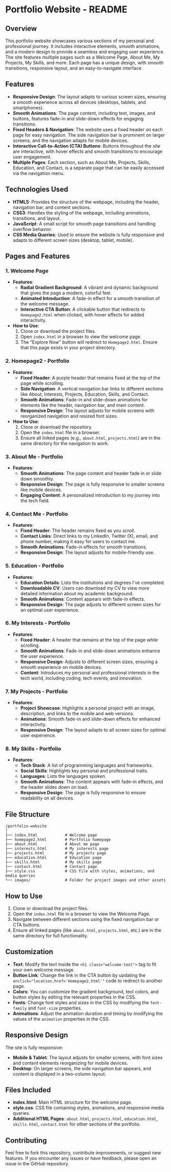 
# Portfolio Website - README

## Overview

This portfolio website showcases various sections of my personal and professional journey. It includes interactive elements, smooth animations, and a modern design to provide a seamless and engaging user experience. The site features multiple pages such as a Welcome Page, About Me, My Projects, My Skills, and more. Each page has a unique design, with smooth transitions, responsive layout, and an easy-to-navigate interface.

## Features

- **Responsive Design**: The layout adapts to various screen sizes, ensuring a smooth experience across all devices (desktops, tablets, and smartphones).
- **Smooth Animations**: The page content, including text, images, and buttons, features fade-in and slide-down effects for engaging transitions.
- **Fixed Headers & Navigation**: The website uses a fixed header on each page for easy navigation. The side navigation bar is prominent on larger screens, and the navigation adapts for mobile devices.
- **Interactive Call-to-Action (CTA) Buttons**: Buttons throughout the site are interactive, with hover effects and smooth transitions to encourage user engagement.
- **Multiple Pages**: Each section, such as About Me, Projects, Skills, Education, and Contact, is a separate page that can be easily accessed via the navigation menu.

## Technologies Used

- **HTML5**: Provides the structure of the webpage, including the header, navigation bar, and content sections.
- **CSS3**: Handles the styling of the webpage, including animations, transitions, and layout.
- **JavaScript**: A small script for smooth page transitions and handling overflow behavior.
- **CSS Media Queries**: Used to ensure the website is fully responsive and adapts to different screen sizes (desktop, tablet, mobile).

## Pages and Features

### 1. **Welcome Page**
   - **Features**:
     - **Radial Gradient Background**: A vibrant and dynamic background that gives the page a modern, colorful feel.
     - **Animated Introduction**: A fade-in effect for a smooth transition of the welcome message.
     - **Interactive CTA Button**: A clickable button that redirects to `Homepage2.html` when clicked, with hover effects for added interactivity.
   - **How to Use**: 
     1. Clone or download the project files.
     2. Open `index.html` in a browser to view the welcome page.
     3. The "Explore Now" button will redirect to `Homepage2.html`. Ensure that this page exists in your project directory.

### 2. **Homepage2 - Portfolio**
   - **Features**:
     - **Fixed Header**: A purple header that remains fixed at the top of the page while scrolling.
     - **Side Navigation**: A vertical navigation bar links to different sections like About, Interests, Projects, Education, Skills, and Contact.
     - **Smooth Animations**: Fade-in and slide-down animations for elements like the header, navigation bar, and main content.
     - **Responsive Design**: The layout adjusts for mobile screens with reorganized navigation and resized font sizes.
   - **How to Use**:
     1. Clone or download the repository.
     2. Open the `index.html` file in a browser.
     3. Ensure all linked pages (e.g., `about.html`, `projects.html`) are in the same directory for the navigation to work.

### 3. **About Me - Portfolio**
   - **Features**:
     - **Smooth Animations**: The page content and header fade in or slide down smoothly.
     - **Responsive Design**: The page is fully responsive to smaller screens like mobile devices.
     - **Engaging Content**: A personalized introduction to my journey into the tech field.

### 4. **Contact Me - Portfolio**
   - **Features**:
     - **Fixed Header**: The header remains fixed as you scroll.
     - **Contact Links**: Direct links to my LinkedIn, Twitter (X), email, and phone number, making it easy for users to contact me.
     - **Smooth Animations**: Fade-in effects for smooth transitions.
     - **Responsive Design**: The layout adjusts for mobile-friendly use.

### 5. **Education - Portfolio**
   - **Features**:
     - **Education Details**: Lists the institutions and degrees I've completed.
     - **Downloadable CV**: Users can download my CV to view more detailed information about my academic background.
     - **Smooth Animations**: Content appears with fade-in effects.
     - **Responsive Design**: The page adjusts to different screen sizes for an optimal user experience.

### 6. **My Interests - Portfolio**
   - **Features**:
     - **Fixed Header**: A header that remains at the top of the page while scrolling.
     - **Smooth Animations**: Fade-in and slide-down animations enhance the user experience.
     - **Responsive Design**: Adjusts to different screen sizes, ensuring a smooth experience on mobile devices.
     - **Content**: Introduces my personal and professional interests in the tech world, including coding, tech events, and innovation.

### 7. **My Projects - Portfolio**
   - **Features**:
     - **Project Showcase**: Highlights a personal project with an image, description, and links to the mobile and web versions.
     - **Animations**: Smooth fade-in and slide-down effects for enhanced interactivity.
     - **Responsive Design**: The layout adapts to all screen sizes for optimal user experience.

### 8. **My Skills - Portfolio**
   - **Features**:
     - **Tech Stack**: A list of programming languages and frameworks.
     - **Social Skills**: Highlights key personal and professional traits.
     - **Languages**: Lists the languages spoken.
     - **Smooth Animations**: The content appears with fade-in effects, and the header slides down on load.
     - **Responsive Design**: The page is fully responsive to ensure readability on all devices.

## File Structure

```
/portfolio-website
│
├── index.html            # Welcome page
├── homepage2.html        # Portfolio homepage
├── about.html            # About me page
├── interests.html        # My interests page
├── projects.html         # My projects page
├── education.html        # Education page
├── skills.html           # My skills page
├── contact.html          # Contact page
├── style.css             # CSS file with styles, animations, and media queries
└── images/               # Folder for project images and other assets
```

## How to Use

1. Clone or download the project files.
2. Open the `index.html` file in a browser to view the Welcome Page.
3. Navigate between different sections using the fixed navigation bar or CTA buttons.
4. Ensure all linked pages (like `about.html`, `projects.html`, etc.) are in the same directory for full functionality.

## Customization

- **Text**: Modify the text inside the `<h1 class="welcome-text">` tag to fit your own welcome message.
- **Button Link**: Change the link in the CTA button by updating the `onclick="location.href='Homepage2.html'"` code to redirect to another page.
- **Colors**: You can customize the gradient background, text colors, and button styles by editing the relevant properties in the CSS.
- **Fonts**: Change font styles and sizes in the CSS by modifying the `font-family` and `font-size` properties.
- **Animations**: Adjust the animation duration and timing by modifying the values of the `animation` properties in the CSS.

## Responsive Design

The site is fully responsive:

- **Mobile & Tablet**: The layout adjusts for smaller screens, with font sizes and content elements reorganizing for mobile devices.
- **Desktop**: On larger screens, the side navigation bar appears, and content is displayed in a two-column layout.

## Files Included

- **index.html**: Main HTML structure for the welcome page.
- **style.css**: CSS file containing styles, animations, and responsive media queries.
- **Additional HTML Pages**: `about.html`, `projects.html`, `education.html`, `skills.html`, `contact.html` for other sections of the portfolio.

## Contributing

Feel free to fork this repository, contribute improvements, or suggest new features. If you encounter any issues or have feedback, please open an issue in the GitHub repository.

